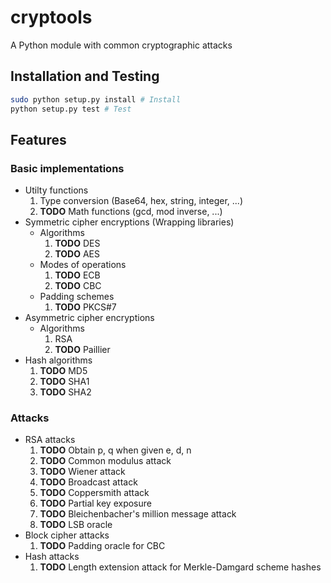 cryptools
===

A Python module with common cryptographic attacks


## Installation and Testing

```bash
sudo python setup.py install # Install
python setup.py test # Test
```


## Features

### Basic implementations

* Utilty functions
    1. Type conversion (Base64, hex, string, integer, ...)
    2. **TODO** Math functions (gcd, mod inverse, ...)
* Symmetric cipher encryptions (Wrapping libraries)
    * Algorithms
        1. **TODO** DES
        2. **TODO** AES
    * Modes of operations
        1. **TODO** ECB
        2. **TODO** CBC
    * Padding schemes
        1. **TODO** PKCS#7
* Asymmetric cipher encryptions
    * Algorithms
        1. RSA
        2. **TODO** Paillier
* Hash algorithms
    1. **TODO** MD5
    2. **TODO** SHA1
    3. **TODO** SHA2

### Attacks

* RSA attacks
    1. **TODO** Obtain p, q when given e, d, n
    2. **TODO** Common modulus attack
    3. **TODO** Wiener attack
    4. **TODO** Broadcast attack
    5. **TODO** Coppersmith attack
    6. **TODO** Partial key exposure
    7. **TODO** Bleichenbacher's million message attack
    8. **TODO** LSB oracle
* Block cipher attacks
    1. **TODO** Padding oracle for CBC
* Hash attacks
    1. **TODO** Length extension attack for Merkle-Damgard scheme hashes
